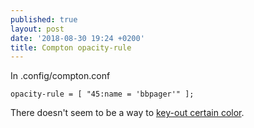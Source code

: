 ```yaml
---
published: true
layout: post
date: '2018-08-30 19:24 +0200'
title: Compton opacity-rule
---
```

In .config/compton.conf

    opacity-rule = [ "45:name = 'bbpager'" ];
    
There doesn't seem to be a way to [key-out certain color](https://github.com/chjj/compton/issues/183).

